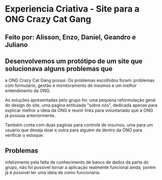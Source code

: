 # Experiencia Criativa - Site para a ONG Crazy Cat Gang

## Feito por: Alisson, Enzo, Daniel, Geandro e Juliano

## Desenvolvemos um protótipo de um site que solucionava alguns problemas que
a ONG Crazy Cat Gang possui. Os problemas escolhidos foram: problemas com formulário,
gestão e monitoramento de insumos e um melhor entendimento da ONG.

As soluções apresentadas pelo grupo foi: uma pequena reformulação geral do design do site,
uma pagina entitulada "sobre nós", dedicada apenas para explicar melhor a ideia da ONG e
reunir links para voluntariado que a ONG já possuia anteriormente.

Também conta com duas paginas para controle de insumos, uma para um usuario que deseja doar
e outra para alguém de dentro da ONG para verificar o estoque.

## Problemas

infelizmente pela falta de conhecimento de banco de dados da parte do grupo, não foi possível
tornar a aplicação realmente funcional ainda, porém já é possivel ter uma ideia de como funcionaria.
